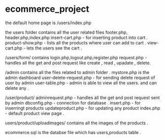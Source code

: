 # ecommerce_project
the default home page is /users/index.php

the users folder contains all the user related files 
footer.php, header.php,index.php
insert-cart.php - for inserting product into cart .
product-show.php - lists all the products where user can add to cart .
view-cart.php - lets the users see the cart .

/users/form/
contains login.php,logout.php,register.php
request.php - handles all the get and post request like create , read , upadate , delete.

/admin 
contains all the files related to admin folder .
mystore.php is the admin dashboard 
user-delete-request.php - for sending delete request of user by admin
user-table.php - admin is able to view all the users. and can delete any .

/user/product/
adminrequest.php - handles all the get and post request sent by admin
dbconfig.php - connection for database .
insert.php - for inserringt products
updateproduct.php - for updating any product 
index.php - default product view page .

users/product/uploadimages/
contains all the images of the products .

ecommerce.sql is the databse file which has users,products table .
